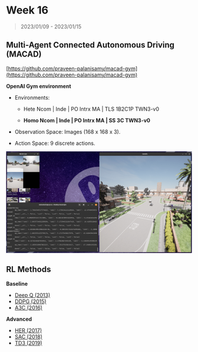 # Week 16

> 2023/01/09 - 2023/01/15

## Multi-Agent Connected Autonomous Driving (MACAD)

[https://github.com/praveen-palanisamy/macad-gym](https://github.com/praveen-palanisamy/macad-gym)

**OpenAI Gym environment**

- Environments: 

  - Hete Ncom | Inde | PO Intrx MA | TLS 1B2C1P TWN3-v0

  - **Homo Ncom | Inde | PO Intrx MA | SS 3C TWN3-v0**

- Observation Space: Images (168 x 168 x 3).

- Action Space: 9 discrete actions.


![](imgs/macad-gym.png)

## RL Methods

**Baseline**

- [Deep Q (2013)](https://arxiv.org/abs/1312.5602)
- [DDPG (2015)](https://arxiv.org/abs/1509.02971)
- [A3C (2016)](https://arxiv.org/abs/1602.01783)

**Advanced**

- [HER (2017)](https://arxiv.org/abs/1707.01495)
- [SAC (2018)](https://proceedings.mlr.press/v80/haarnoja18b)
- [TD3 (2019)](https://spinningup.openai.com/en/latest/algorithms/td3.html)
